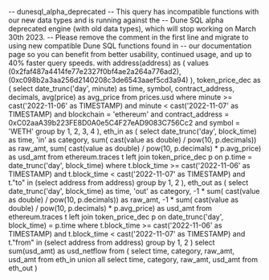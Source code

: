 -- dunesql_alpha_deprecated
-- This query has incompatible functions with our new data types and is running against the
-- Dune SQL alpha deprecated engine (with old data types), which will stop working on March 30th 2023.
-- Please remove the comment in the first line and migrate to using new compatible Dune SQL functions found in
-- our documentation page so you can benefit from better usability, continued usage, and up to 40% faster query speeds.
with 
address(address) as (
    values
    (0x2faf487a4414fe77e2327f0bf4ae2a264a776ad2), 
    (0xc098b2a3aa256d2140208c3de6543aaef5cd3a94)
), token_price_dec as (
    select date_trunc('day', minute) as time, symbol, contract_address, decimals, avg(price) as avg_price
    from prices.usd
    where minute >= cast('2022-11-06' as TIMESTAMP) and minute < cast('2022-11-07' as TIMESTAMP)
        and blockchain = 'ethereum'
        and contract_address = 0xC02aaA39b223FE8D0A0e5C4F27eAD9083C756Cc2
        and symbol = 'WETH'
    group by 1, 2, 3, 4
), eth_in as (
    select date_trunc('day', block_time) as time, 'in' as category, sum( cast(value as double) / pow(10, p.decimals)) as raw_amt, sum( cast(value as double) / pow(10, p.decimals) * p.avg_price) as usd_amt
    from ethereum.traces t
    left join token_price_dec p on p.time = date_trunc('day', block_time)
    where t.block_time >= cast('2022-11-06' as TIMESTAMP) and t.block_time < cast('2022-11-07' as TIMESTAMP)
        and t."to" in (select address from address) 
    group by 1, 2
), eth_out as (
    select date_trunc('day', block_time) as time, 'out' as category, -1 * sum( cast(value as double) / pow(10, p.decimals)) as raw_amt, -1 * sum( cast(value as double) / pow(10, p.decimals) * p.avg_price) as usd_amt
    from ethereum.traces t
    left join token_price_dec p on date_trunc('day', block_time) = p.time
    where t.block_time >= cast('2022-11-06' as TIMESTAMP) and t.block_time < cast('2022-11-07' as TIMESTAMP)
        and t."from" in (select address from address) 
    group by 1, 2
)
select sum(usd_amt) as usd_netflow
from (
    select time, category, raw_amt, usd_amt
    from eth_in
    union all 
    select time, category, raw_amt, usd_amt
    from eth_out
)
